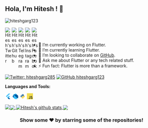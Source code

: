 ## Hola, I'm Hitesh ! 👋

<p align="left"> <img src="https://komarev.com/ghpvc/?username=hiteshgarg123&label=Views&color=blue&style=plastic" alt="hiteshgarg123" /> </p>

<a href="https://twitter.com/hiteshgarg285">
  <img align="left" alt="Hitesh's Twitter" width="22px" src="https://cdn.jsdelivr.net/npm/simple-icons@v3/icons/twitter.svg" />
</a>
<a href="https://github.com/hiteshgarg123">
  <img align="left" alt="Hitesh's Github" width="22px" src="https://cdn.jsdelivr.net/npm/simple-icons@v3/icons/github.svg" />
</a>
<a href="https://t.me/hiteshgarg">
  <img align="left" alt="Hitesh's Telegram" width="22px" src="https://cdn.jsdelivr.net/npm/simple-icons@v3/icons/telegram.svg" />
</a>
<a href="https://instagram.com/hiteshgarg2855/">
  <img align="left" alt="Hitesh's Instagram" width="22px" src="https://cdn.jsdelivr.net/npm/simple-icons@v3/icons/instagram.svg" />
</a>
<a href="https://www.facebook.com/hiteshgarg285/">
  <img align="left" alt="Hitesh's Facebook" width="22px" src="https://cdn.jsdelivr.net/npm/simple-icons@v3/icons/facebook.svg" />
</a>

<br/>
<br/>

- 🔭 I’m currently working on Flutter.
- 🌱 I’m currently learning Flutter.
- 👯 I’m looking to collaborate on [GitHub](https://github.com/hiteshgarg123).
- 💬 Ask me about Flutter or any tech related stuff.
- ⚡ Fun fact: Flutter is more than a framework.

[![Twitter: hiteshgarg285](https://img.shields.io/twitter/follow/hiteshgarg285?style=social)](https://twitter.com/hiteshgarg285)
[![GitHub hiteshgarg123](https://img.shields.io/github/followers/hiteshgarg123?label=follow&style=social)](https://github.com/hiteshgarg123)

**Languages and Tools:**

<code><img height="20" src="https://raw.githubusercontent.com/github/explore/80688e429a7d4ef2fca1e82350fe8e3517d3494d/topics/flutter/flutter.png"></code>
<code><img height="20" src="https://raw.githubusercontent.com/github/explore/80688e429a7d4ef2fca1e82350fe8e3517d3494d/topics/dart/dart.png"></code>
<code><img height="20" src="https://raw.githubusercontent.com/github/explore/80688e429a7d4ef2fca1e82350fe8e3517d3494d/topics/python/python.png"></code>
<code><img height="20" src="https://raw.githubusercontent.com/github/explore/80688e429a7d4ef2fca1e82350fe8e3517d3494d/topics/javascript/javascript.png"></code>

<a href="https://github.com/hiteshgarg123">
  <img align="center" src="https://github-readme-stats.vercel.app/api/top-langs/?username=hiteshgarg123&theme=dracula&hide_langs_below=1" />
</a>
<a href="https://github.com/hiteshgarg123">
 <img align="center" src="https://github-readme-stats.vercel.app/api?username=hiteshgarg123&show_icons=true&theme=dracula&line_height=27" alt="Hitesh's github stats"/>
</a>

<a href="https://github.com/hiteshgarg123/CORONA-TRACKER">
  <img align="left" src="https://github-readme-stats.vercel.app/api/pin/?username=hiteshgarg123&repo=CORONA-TRACKER&theme=dark" />
</a>
<a href="https://github.com/hiteshgarg123/time-tracker">
 <img align="center" src="https://github-readme-stats.vercel.app/api/pin/?username=hiteshgarg123&repo=time-tracker&theme=dark" />
</a>

<div align="center">

### Show some ❤️ by starring some of the repositories!

</div>
